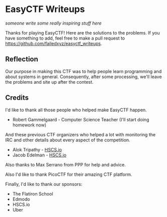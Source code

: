# EasyCTF Writeups

*someone write some really inspiring stuff here*

Thanks for playing EasyCTF! Here are the solutions to the problems. If you have something to add, feel free to make a pull request to https://github.com/failedxyz/easyctf_writeups.

## Reflection

Our purpose in making this CTF was to help people learn programming and about systems in general. Consequently, after some processing, we'll leave the problems and site up after the contest.

## Credits

I'd like to thank all those people who helped make EasyCTF happen.

* Robert Gammelgaard - Computer Science Teacher (I'll start doing homework now)

And these previous CTF organizers who helped a lot with monitoring the IRC and other details about every aspect of the competition.

* Alok Tripathy - [HSCS.io](http://hscs.io)
* Jacob Edelman - [HSCS.io](http://hscs.io)

Also thanks to Max Serrano from PPP for help and advice.

Also I'd like to thank PicoCTF for their amazing CTF platform.

Finally, I'd like to thank our sponsors:

* The Flatiron School
* Edmodo
* HSCS.io
* Uber
